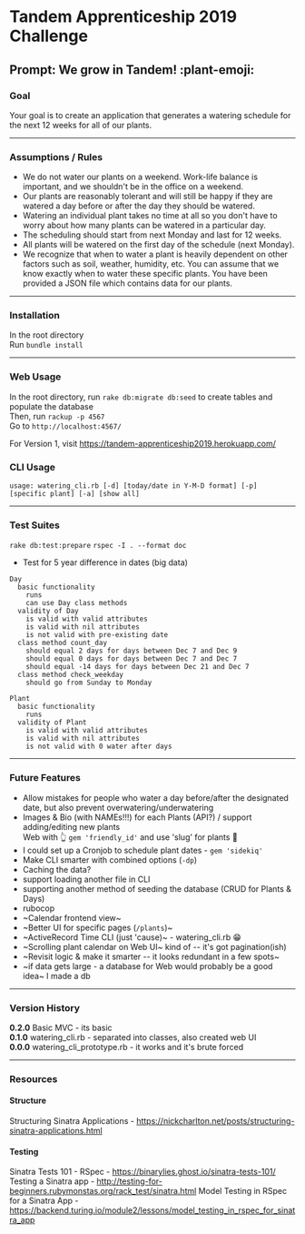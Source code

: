 # Tandem Apprenticeship 2019 Challenge
## Prompt: We grow in Tandem! :plant-emoji:

### Goal
Your goal is to create an application that generates a watering schedule for the next 12 weeks for all of our plants.

<!-- We would also like to see a README which includes any information about how to run the code, any known issues or complexity we should look out for, and any additional features you would like to have added to make your scheduler even more awesome. -->

------------------

### Assumptions / Rules
- We do not water our plants on a weekend. Work-life balance is important, and we shouldn't be in the office on a weekend.
- Our plants are reasonably tolerant and will still be happy if they are watered a day before or after the day they should be watered.
- Watering an individual plant takes no time at all so you don't have to worry about how many plants can be watered in a particular day.
- The scheduling should start from next Monday and last for 12 weeks.
- All plants will be watered on the first day of the schedule (next Monday).
- We recognize that when to water a plant is heavily dependent on other factors such as soil, weather, humidity, etc. You can assume that we know exactly when to water these specific plants. You have been provided a JSON file which contains data for our plants.

------------------

### Installation
In the root directory  
Run `bundle install`

------------------

### Web Usage
In the root directory, run `rake db:migrate db:seed` to create tables and populate the database  
Then, run `rackup -p 4567`  
Go to `http://localhost:4567/`  

For Version 1, visit https://tandem-apprenticeship2019.herokuapp.com/


### CLI Usage
```
usage: watering_cli.rb [-d] [today/date in Y-M-D format] [-p] [specific plant] [-a] [show all]
```

------------------

### Test Suites
`rake db:test:prepare`
`rspec -I . --format doc`
- Test for 5 year difference in dates (big data)

```
Day
  basic functionality
    runs
    can use Day class methods
  validity of Day
    is valid with valid attributes
    is valid with nil attributes
    is not valid with pre-existing date
  class method count_day
    should equal 2 days for days between Dec 7 and Dec 9
    should equal 0 days for days between Dec 7 and Dec 7
    should equal -14 days for days between Dec 21 and Dec 7
  class method check_weekday
    should go from Sunday to Monday

Plant
  basic functionality
    runs
  validity of Plant
    is valid with valid attributes
    is valid with nil attributes
    is not valid with 0 water after days
```

------------------

### Future Features
- Allow mistakes for people who water a day before/after the designated date, but also prevent overwatering/underwatering
- Images & Bio (with NAMEs!!!) for each Plants (API?) / support adding/editing new plants   
Web with :point_up_2: `gem 'friendly_id'` and use 'slug' for plants :snail:
- I could set up a Cronjob to schedule plant dates - `gem 'sidekiq'`
- Make CLI smarter with combined options (`-dp`)
- Caching the data?
- support loading another file in CLI
- supporting another method of seeding the database (CRUD for Plants & Days)
- rubocop
- ~Calendar frontend view~
- ~Better UI for specific pages (`/plants`)~
- ~ActiveRecord Time CLI (just 'cause)~ - watering_cli.rb :grin:
- ~Scrolling plant calendar on Web UI~ kind of -- it's got pagination(ish)
- ~Revisit logic & make it smarter -- it looks redundant in a few spots~
- ~if data gets large - a database for Web would probably be a good idea~ I made a db

------------------

### Version History
**0.2.0** Basic MVC                 - its basic  
**0.1.0** watering_cli.rb           - separated into classes, also created web UI  
**0.0.0** watering_cli_prototype.rb -  it works and it's brute forced  

------------------

### Resources

#### Structure
Structuring Sinatra Applications - https://nickcharlton.net/posts/structuring-sinatra-applications.html

#### Testing
Sinatra Tests 101 - RSpec - https://binarylies.ghost.io/sinatra-tests-101/
Testing a Sinatra app - http://testing-for-beginners.rubymonstas.org/rack_test/sinatra.html
Model Testing in RSpec for a Sinatra App - https://backend.turing.io/module2/lessons/model_testing_in_rspec_for_sinatra_app
